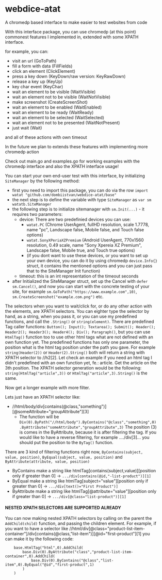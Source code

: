 # webdice-atat
A chromedp based interface to make easier to test websites from code

With this interface package, you can use chromedp (at this point) commonest features I implemented in, extended with some XPATH interface.

for example, you can:
  - visit an url (GoToPath)
  - fill a form with data (FillFields)
  - click an element (ClickElement)
  - press a key down (KeyDown/raw version: KeyRawDown) 
  - release a key up (KeyUp)
  - key char event (KeyChar)
  - wait an element to be visible (WaitVisible)
  - wait an element not to be visible (WaitNotVisible)
  - make screenshot (CreateScreenShot)
  - wait an element to be enabled (WaitEnabled)
  - wait an element to be ready (WaitReady)
  - wait an element to be selected (WaitSelected)
  - wait an element not to be presented (WaitNotPresent)
  - just wait (Wait)
  
and all of these actions with own timeout

In the future we plan to extends these features with implementing more chromedp action

Check out main.go and examples.go for working examples with the chromedp interface and also the XPATH interface usage!

You can start your own end-user test with this interface, by initializing ```SiteManager``` by the following method:
 - first you need to import this package, you can do via the row ```import watat "github.com/dombiistvan/webdice-atat/base"```
 - the next step is to define the variable with type ```SiteManager``` as ```var sm watatb.SiteManager```
 - the following step is to initialize sitemanager with ```sm.Init(...)``` - it requires two parameters: 
   - device: There are two predefinied devices you can use:
      - ```watat.PC``` (Chrome UserAgent, fullHD resolution, scale 1.7778, name "pc", Landscape false, Mobile false, and Touch false options)
      - ```watat.SonyXPeriaXZPremium``` (Android UserAgent, 770x1560 resolution, 0.49 scale, name "Sony Xpereia XZ Premium", Landscape false, Mobile true, and Touch true options)
      - (if you dont want to use these devices, or you want to set up your own device, you can do it by using chromedp ```device.Info{}``` struct, it contains the mentioned options and you can just pass that to the SiteManager Init function)
   - timeout: this is an int representation of the timeout seconds 
 - after Initialized the SiteManager struct, set up the Cancel with ```defer sm.Cancel()```, and now you can start with the concrete testing of your site, for example ```sm.GoToPath("https://www.example.com",10)```, ```sm.CreateScreenshot("example.com.png")``` etc.
 
 The selectors when you want to wait/click for, or do any other action with the elements, are XPATH selectors. You can eighter type the selector by hand, as a string, when you pass it, or you can use my predefined functions, and call the ```.String()``` or ```string(element)```.
 There are predefined Tag caller functions: ```Button(); Input(); Textarea(); Submit(); Header(); Header2(); Header3(); Header4(); Div(); Paragraph()```, but you can use ```HtmlTag()``` function too to use other html tags what are not defined with an own function yet. The predefined functions has only one parameter, the position what is the html tag position under the path you gave.
 For example ```string(Header(2))``` or ```Header(2).String()``` both will return a string with XPATH selector to //h2[2]. Let check an example if you need an html tag I didn't predefined with an own function yet, fe.: article. Get the article on the 3th position. The XPATH selector generation would be the following: ```string(HtmlTag("article",3))``` or ```HtmlTag("article",3).String()``` is the same.
 
 Now get a longer example with more filter.
 
 Lets just have an XPATH selector like: 
  - //html/body/div[contains(@class,"something")][@someAttribute="groupAttribute"][3] 
    - The function will be ```Div(0).ByPath("//html/body").ByContains("@class","something",0).ByAttribute("someAttribute","groupAttribute",3)```
    The position (3) is comes in the ByAttribute, because it is after filtering the tag. If you would like to have a reverse filtering, for example ..../div[3]... you should put the position to the ```ByTag()``` function.
    
 There are 3 kind of filtering functions right now, ```ByContains(subject, value, position)```, ```ByEqual(subject, value, position)``` and ```ByAttribute(attribute, value, position)```
  - ByContains make a string like htmlTag[contains(subject,value)][position only if greater than 0] -> ```.../div[contains(@id,"-list-product")][1]``` 
  - ByEqual make a string like htmlTag[subject="value"][position only if greater than 0] -> ```.../div[text()="First Product")]``` 
  - ByAttribute make a string like htmlTag[@attribute="value"][position only if greater than 0] -> ```.../div[@class="list-product")][1]``` 
  
  #### NESTED XPATH SELECTORS ARE SUPPORTED ALREADY
  
  You can now making nested XPATH selectors by calling on the parent the ```AddChild(child)``` function, and passing the children element. For example, if you want to have a selector like
  //html/div[@class="product-list-item-container"]/div[contains(@class,"list-item")][@id="first-product"][1] you can make it by the following code: 
```
    base.HtmlTag("html",0).AddChild(
        base.Div(0).ByAttribute("class","product-list-item-container",0).AddChild(
            base.Div(0).ByContains("@class","list-item",0).ByEqual("@id","first-product",1)
        )
    )
```
  
  
  